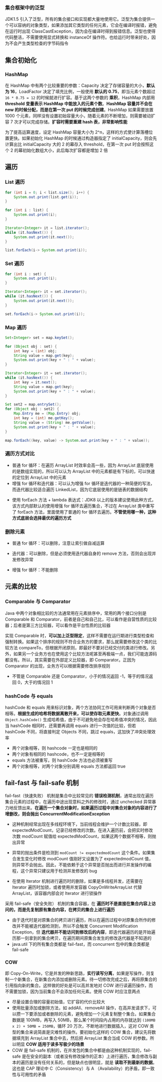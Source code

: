 ### 集合框架中的泛型

JDK1.5 引入了泛型，所有的集合接口和实现都大量地使用它。泛型为集合提供一个可以容纳的对象类型，如果添加其它类型的任何元素，它会在编译时报错，避免在运行时出现 ClassCastException，因为会在编译时得到报错信息。泛型也使得代码整洁，不需要使用显式转换和 instanceOf 操作符。也给运行时带来好处，因为不会产生类型检查的字节码指令

## 集合初始化

### HashMap

在 HashMap 中有两个比较重要的参数：Capacity 决定了存储容量的大小，**默认为 16**，LoadFactor 决定了填充比例，一般使用 **默认的 0.75**，即当元素个数超过 `16 * 0.75 = 12` 的时候就进行扩容。基于这两个参数的 **乘积**，HashMap 内部用 **threshold 变量表示 HashMap 中能放入的元素个数**。**HashMap 容量并不会在 new 的时候分配，而是在第一次 put 的时候完成创建**。HashMap 如果需要放置 1000 个元素，同样没有设置初始容量大小，随着元素的不断增加，则需要被动扩容 7 次才可以完成存储。**扩容时需要重建 hash 表，非常影响性能**

为了提高运算速度，设定 HashMap 容量大小为 2^n，这样的方式使计算落槽位置更快。如果初始化 HashMap 的时候通过构造器指定了 initialCapacity，则会先计算出比 initialCapacity 大的 2 的幕存入 threshold，在第一次 put 时会按照这个 2 的幕初始化数组大小，此后每次扩容都是增加 2 倍

## 遍历

### List 遍历

````java
for (int i = 0; i < list.size(); i++) {
    System.out.print(list.get(i));
}

for (int i : list) {
    System.out.print(i);
}

Iterator<Integer> it = list.iterator();
while (it.hasNext()) {
    System.out.print(it.next());
}

list.forEach(i-> System.out.print(i));
````

### Set 遍历

````java
for (int i : set) {
    System.out.print(i);
}

Iterator<Integer> it = set.iterator();
while (it.hasNext()) {
    System.out.print(it.next());
}

set.forEach(i-> System.out.print(i));
````

### Map 遍历

````java
Set<Integer> set = map.keySet();

for (Object obj : set) {
    int key = (int) obj;
    String value = map.get(key);
    System.out.print(key + " : " + value);
}

Iterator<Integer> it = set.iterator();
while (it.hasNext()) {
    int key = it.next();
    String value = map.get(key);
    System.out.print(key + " : " + value);
}

Set set2 = map.entrySet();
for (Object obj : set2) {
    Map.Entry me = (Map.Entry) obj;
    int key = (int) me.getKey();
    String value = (String) me.getValue();
    System.out.print(key + " : " + value);
}

map.forEach((key, value) -> System.out.print(key + " : " + value));
````

### 遍历方式对比

- 普通 for 循环：在遍历 ArrayList 时效率会高一些，因为 ArrayList 底层使用的是数组实现的，所以可以认为 ArrayList 中的元素都是有下标的，可以快速的定位到 ArrayList 中的元素
- 增强 for 循环和迭代器：可以认为增强 for 循环是迭代器的一种简便的写法，而迭代器比较适合遍历 LinkedList，因为它底层使用的是链表的数据结构

* 使用 forEach 方法 + lambda 表达式：JDK8 以上的版本建议使用此种方式，该方式内部默认的使用增强 for 循环去遍历集合，不过在 ArrayList 类中重写了 forEach 方法，里面使用了普通的 for 循环去遍历。**不管使用哪一种，这种方式底层会选择最优的遍历方式**

### 删除元素

* 普通 for 循环：可以删除，注意让索引做自减运算

* 迭代器：可以删除，但是必须使用迭代器自身的 remove 方法，否则会出现并发修改异常

* 增强 for 循环：不能删除

## 元素的比较

### Comparable 与 Comparator

Java 中两个对象相比较的方法通常用在元素排序中，常用的两个接口分别是 Comparable 和 Comparator，前者是自己和自己比，可以看作是自营性质的比较器；后者是第三方比较器，可以看作是平台性质的比较器

实现 Comparable 时，**可以加上泛型限定**，这样不需要在运行期进行类型检查和强制转换。如果这个排序的规则不符合业务方的要求，那么就需要修改这个类的比较方法 compareTo，但根据开闭原则，即最好不要对已经交付的类进行修改。另外，如果另一个业务方也在使用这个比较方法呢甚至再极端一点，我们可能连源码都没有。所以，其实需要在外部定义比较器，即 Comparator。正因为 Comparator 的出现，业务方可以根据需要修改排序规则

- 不管是 Comparable 还是 Comparator，小于的情况返回 -1，等于的情况返回 0，大于的情况回 1

### hashCode 与 equals

hashCode 和 equals 用来标识对象，两个方法协同工作可用来判断两个对象是否相等。**根据生成的哈希将数据离散开来，可以使存取元素更快**。对象通过调用 `Object.hashCode()` 生成哈希值，由于不可避免地会存在哈希值冲突的情况，因此当 hashCode 相同时，还需要再调用 equals 进行一次值的比较，但若 hashCode 不同，将直接判定 Objects 不同，跳过 equals，这加快了冲突处理效率

- 两个对象相等，则 hashcode 一定也是相同的
- 两个对象有相同的 hashcode，也不一定是相等的
- equals 方法被重写，则 hashCode 方法也必须被重写
- 两个对象相等，对两个对象分别调用 equals 方法都返回 true

## fail-fast 与 fail-safe 机制

fail-fast（快速失败） 机制是集合中比较常见的 **错误检测机制**，通常出现在遍历集合元素的过程中，在遍历中途出现意料之外的修改时，通过 unchecked 异常暴力地反馈出来。**在遍历一个集合对象时，如果遍历过程中对集合对象的内容进行了增删改，则会抛出 ConcurrentModificationException** 

- 这种机制经常出现在多线程环境下，当前线程会维护一个计数比较器，即 expectedModCount，记录已经修改的次数。在进入遍历前，会把实时修改次数 modCount 赋值给 expectedModCount，如果这两个数据不相等，则抛出异常

- 异常的抛出条件是检测到 `modCount != expectedmodCount` 这个条件。如果集合发生变化时修改 modCount 值刚好又设置为了 expectedmodCount 值，则异常不会抛出。因此，不能依赖于这个异常是否抛出而进行并发操作的编程，这个异常只建议用于检测并发修改的 bug
- 在使用 Iterator 机制进行遍历时的删除，如果是多线程并发，还需要在 Iterator 遍历时加锁，或者使用并发容器 CopyOnWriteArrayList 代替 ArrayList，该容器内部会对 Iterator 进行锁操作

采用 fail-safe（安全失败） 机制的集合容器，在 **遍历时不是直接在集合内容上访问的，而是先复制原有集合内容，在拷贝的集合上进行遍历**

- 由于迭代时是对原集合的拷贝进行遍历，所以在遍历过程中对原集合所作的修改并不能被迭代器检测到，所以不会触发 Concurrent Modification Exception，但 **迭代器并不能访问到修改后的内容**，即迭代器遍历的是开始遍历那一刻拿到的集合拷贝，在遍历期间原集合发生的修改迭代器是不知道的
- java.util 下的所有集合类都是 fail-fast，而 concurrent 包中的集合类都是 fail-safe

### COW

即 Copy-On-Write，它是并发的种新思路，**实行读写分离**，如果是写操作，则复制一个新集合，在新集合内添加或删除元素。待一切修改完成之后，再将原集合的引用指向新的集合。这样做的好处是可以高并发地对 COW 进行读遍历操作，而不需要加锁，因为当前集合不会添加任何元素。使用 COW 时应注意两点

- 尽量设置合理的容量初始值，它扩容的代价比较大
- 使用批量添加或删除方法，如 addAll、removeAll 操作，在高并发请求下，可以攒一下要添加或者删除的元素，避免增加一个元素复制整个集合。如果集合数据是 100MB，再写入 50MB，那么某个时间段内占用的内存就达到 `(100MB x 2) + 50MB = 250MB`，循环 20 万次，不断地进行数据插入，这对 COW 类型的集合来说简直是灾难性的操作。要初始化这样的 COW 集合，建议先将数据填充到 ArrayList 集合中去，然后把 ArrayList 集合当成 COW 的参数。所以明显 **COW 适用于读多写极少的场景**
- COW 是 fail-safe 机制的，在并发包的集合中都是由这种机制实现的，fail-safe 是在安全的副本（或者没有修改操作的正本）上进行遍历，集合修改与副本的遍历是没有任何关系的，但是缺点也很明显，就是 **读取不到最新的数据**。这也是 CAP 理论中 C（Consistency）与 A （Availability）的矛盾，即一致性与可用性的矛盾
